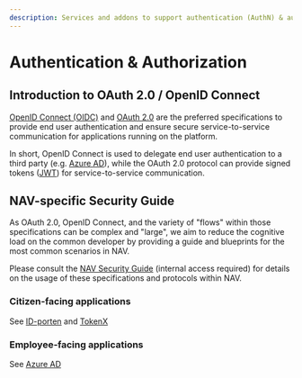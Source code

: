 ```yaml
---
description: Services and addons to support authentication (AuthN) & authorization (AuthZ) for your NAIS application 
---
```


# Authentication & Authorization

## Introduction to OAuth 2.0 / OpenID Connect 

[OpenID Connect (OIDC)](https://openid.net/connect/) and [OAuth 2.0](https://oauth.net/2/) are the preferred 
specifications to provide end user authentication and ensure secure service-to-service communication for applications running on the platform.

In short, OpenID Connect is used to delegate end user authentication to a third party (e.g. [Azure AD]), 
while the OAuth 2.0 protocol can provide signed tokens ([JWT](https://oauth.net/2/jwt/)) for service-to-service communication.

## NAV-specific Security Guide

As OAuth 2.0, OpenID Connect, and the variety of "flows" within those specifications can be complex and "large", 
we aim to reduce the cognitive load on the common developer by providing a guide and blueprints for the most common scenarios in NAV.

Please consult the [NAV Security Guide] (internal access required) for details on the usage of these specifications and protocols within NAV.

### Citizen-facing applications

See [ID-porten] and [TokenX]

### Employee-facing applications

See [Azure AD]

[NAV Security Guide]: https://security.labs.nais.io
[ID-porten]: ./idporten.md
[TokenX]: ./tokenx.md
[Azure AD]: ./azure-ad.md
